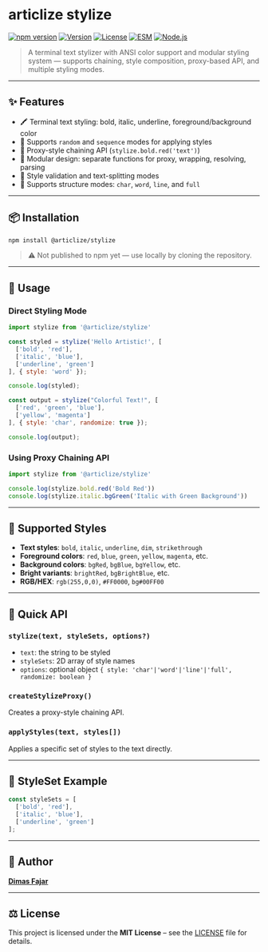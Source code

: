 # articlize stylize

[![npm version](https://img.shields.io/npm/v/@articlize/stylize)](https://www.npmjs.com/package/@articlize/stylize)
[![Version](https://img.shields.io/badge/Version-v1.0.0-blue)](https://www.npmjs.com/package/@articlize/stylize?activeTab=versions)
[![License](https://img.shields.io/badge/License-MIT-green)](./LICENSE)
[![ESM](https://img.shields.io/badge/javascript-ESM-orange)](https://nodejs.org/api/esm.html)
[![Node.js](https://img.shields.io/badge/node-%3E%3D18.0.0-blue)](https://nodejs.org/)

> A terminal text stylizer with ANSI color support and modular styling system — supports chaining, style composition, proxy-based API, and multiple styling modes.

---

## ✨ Features

- 🖍️ Terminal text styling: bold, italic, underline, foreground/background color  
- 🎲 Supports `random` and `sequence` modes for applying styles  
- 🔗 Proxy-style chaining API (`stylize.bold.red('text')`)  
- 🧱 Modular design: separate functions for proxy, wrapping, resolving, parsing  
- 🧪 Style validation and text-splitting modes  
- 📁 Supports structure modes: `char`, `word`, `line`, and `full`  

---

## 📦 Installation

```bash
npm install @articlize/stylize
```

> ⚠️ Not published to npm yet — use locally by cloning the repository.

---

## 🚀 Usage

### Direct Styling Mode

```js
import stylize from '@articlize/stylize'

const styled = stylize('Hello Artistic!', [
  ['bold', 'red'],
  ['italic', 'blue'],
  ['underline', 'green']
], { style: 'word' });

console.log(styled);
```
```js
const output = stylize("Colorful Text!", [
  ['red', 'green', 'blue'],
  ['yellow', 'magenta']
], { style: 'char', randomize: true });

console.log(output);
```
### Using Proxy Chaining API

```js
import stylize from '@articlize/stylize'

console.log(stylize.bold.red('Bold Red'))
console.log(stylize.italic.bgGreen('Italic with Green Background'))
```

---

## 🎨 Supported Styles

- **Text styles**: `bold`, `italic`, `underline`, `dim`, `strikethrough`  
- **Foreground colors**: `red`, `blue`, `green`, `yellow`, `magenta`, etc.  
- **Background colors**: `bgRed`, `bgBlue`, `bgYellow`, etc.  
- **Bright variants**: `brightRed`, `bgBrightBlue`, etc.  
- **RGB/HEX**: `rgb(255,0,0)`, `#FF0000`, `bg#00FF00`  

---

## 📘 Quick API

### `stylize(text, styleSets, options?)`

- `text`: the string to be styled  
- `styleSets`: 2D array of style names  
- `options`: optional object `{ style: 'char'|'word'|'line'|'full', randomize: boolean }`  

### `createStylizeProxy()`

Creates a proxy-style chaining API.

### `applyStyles(text, styles[])`

Applies a specific set of styles to the text directly.

---

## 🧪 StyleSet Example

```js
const styleSets = [
  ['bold', 'red'],
  ['italic', 'blue'],
  ['underline', 'green']
];
```

---

## 👤 Author

**[Dimas Fajar](https://github.com/fajardison)**

---

## ⚖️ License

This project is licensed under the **MIT License** – see the [LICENSE](./LICENSE) file for details.
